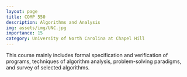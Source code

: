 ```yaml
---
layout: page
title: COMP 550
description: Algorithms and Analysis
img: assets/img/UNC.jpg
importance: 15
category: University of North Carolina at Chapel Hill
---
```


This course mainly includes formal specification and verification of programs, techniques of algorithm analysis, problem-solving paradigms, and survey of selected algorithms.